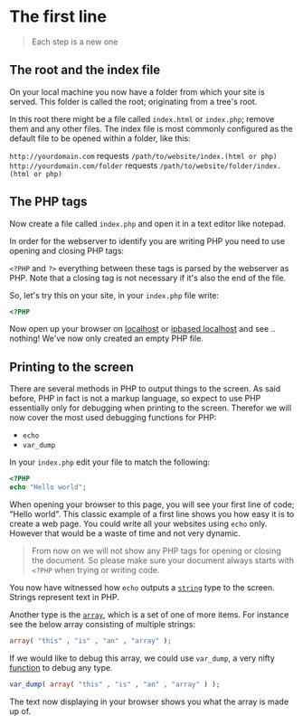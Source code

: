 # The first line
> Each step is a new one

## The root and the index file

On your local machine you now have a folder from which your site is served. This folder is called the root; originating from a tree's root.

In this root there might be a file called `index.html` or `index.php`; remove them and any other files. The index file is most commonly configured as the default file to be opened within a folder, like this:

`http://yourdomain.com` requests `/path/to/website/index.(html or php)`
`http://yourdomain.com/folder` requests `/path/to/website/folder/index.(html or php)`

## The PHP tags

Now create a file called `index.php` and open it in a text editor like notepad.

In order for the webserver to identify you are writing PHP you need to use opening and closing PHP tags:

`<?PHP` and `?>` everything between these tags is parsed by the webserver as PHP. Note that a closing tag is not necessary if it's also the end of the file.

So, let's try this on your site, in your `index.php` file write:

```php
<?PHP
```

Now open up your browser on [localhost](http://localhost) or [ipbased localhost](http://127.0.0.1) and see .. nothing! We've now only created an empty PHP file.

## Printing to the screen

There are several methods in PHP to output things to the screen. As said before, PHP in fact is not a markup language, so expect to use PHP essentially only for debugging when printing to the screen. Therefor we will now cover the most used debugging functions for PHP:

* `echo`
* `var_dump`

In your `index.php` edit your file to match the following:

```php
<?PHP
echo "Hello world";
```

When opening your browser to this page, you will see your first line of code; "Hello world". This classic example of a first line shows you how easy it is to create a web page. You could write all your websites using `echo` only. However that would be a waste of time and not very dynamic.

> From now on we will not show any PHP tags for opening or closing the document. So please make sure your document always starts with `<?PHP` when trying or writing code.

You now have witnessed how `echo` outputs a [`string`](http://www.php.net/manual/en/language.types.string.php) type to the screen. Strings represent text in PHP.

Another type is the [`array`](http://www.php.net/manual/en/language.types.array.php), which is a set of one of more items. For instance see the below array consisting of multiple strings:

```php
array( "this" , "is" , "an" , "array" );
```

If we would like to debug this array, we could use `var_dump`, a very nifty [function](http://www.php.net/manual/en/language.functions.php) to debug any type.

```php
var_dump( array( "this" , "is" , "an" , "array" ) );
```

The text now displaying in your browser shows you what the array is made up of.